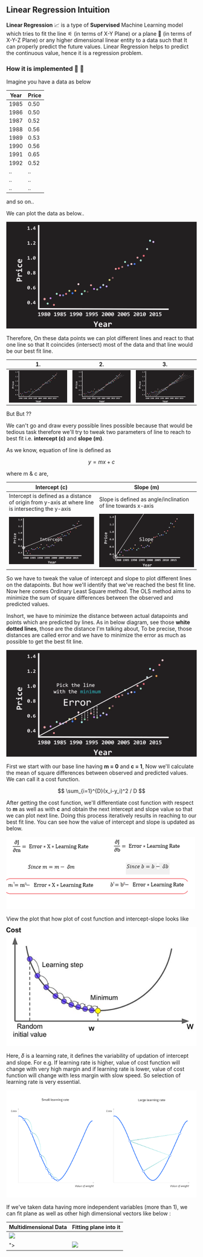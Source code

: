 ## Linear Regression Intuition 

**Linear Regression** 📈 is a type of **Supervised** Machine Learning model which tries to fit the line ⚟ (in terms of X-Y Plane) or a plane 🛬 (in terms of X-Y-Z Plane) or any higher dimensional linear entity to a data such that It can properly predict the future values. Linear Regression helps to predict the continuous value, hence it is a regression problem.

### How it is implemented 🤔 💭

Imagine you have a data as below

|Year|Price|
|----|-----|
|1985|0.50|
|1986|0.50|
|1987|0.52|
|1988|0.56|
|1989|0.53|
|1990|0.56|
|1991|0.65|
|1992|0.52|
|..|..|
|..|..|
|..|..|

and so on..

We can plot the data as below..

<img src="https://github.com/Hg03/Story-Of-ML/blob/main/assets/plot_lr.png">

Therefore, On these data points we can plot different lines and react to that one line so that It coincides (intersect) most of the data and that line would be our best fit line.

|1.|2.|3.|
|--|--|--|
|<img src = "https://github.com/Hg03/Story-Of-ML/blob/main/assets/oneline.png">|<img src = "https://github.com/Hg03/Story-Of-ML/blob/main/assets/twolines.png">|<img src = "https://github.com/Hg03/Story-Of-ML/blob/main/assets/morelines.png">|

But But ??

We can't go and draw every possible lines possible because that would be tedious task therefore we'll try to tweak two parameters of line to reach to best fit i.e. **intercept (c)** and **slope (m)**.

As we know, equation of line is defined as 

```math 
y = mx + c
```
where m & c are,

|Intercept (c)|Slope (m)|
|-------------|---------|
|Intercept is defined as a distance of origin from y-axis at where line is intersecting the y-axis|Slope is defined as angle/inclination of line towards x-axis|
|<img src="https://github.com/Hg03/Story-Of-ML/blob/main/assets/intercept.png">|<img src = "https://github.com/Hg03/Story-Of-ML/blob/main/assets/slope.png">|

So we have to tweak the value of intercept and slope to plot different lines on the datapoints. But how we'll identify that we've reached the best fit line. Now here comes Ordinary Least Square method. The OLS method aims to minimize the sum of square differences between the observed and predicted values. 

Inshort, we have to minimize the distance between actual datapoints and points which are predicted by lines. As in below diagram, see those **white dotted lines**, those are the distance I'm talking about, To be precise, those distances are called error and we have to minimize the error as much as possible to get the best fit line. 

<img src="https://github.com/Hg03/Story-Of-ML/blob/main/assets/error.png">

First we start with our base line having **m = 0** and **c = 1**, Now we'll calculate the mean of square differences between observed and predicted values. We can call it a cost function.

$$ \sum_{i=1}^{D}(x_i-y_i)^2 / D $$

After getting the cost function, we'll differentiate cost function with respect to **m** as well as with **c** and obtain the next intercept and slope value so that we can plot next line. Doing this process iteratively results in reaching to our best fit line. You can see how the value of intercept and slope is updated as below.

<img src="https://github.com/Hg03/Story-Of-ML/blob/main/assets/gradient.png"> 

View the plot that how plot of cost function and intercept-slope looks like

<img src="https://github.com/Hg03/Story-Of-ML/blob/main/assets/gradient-descent.jpg">

Here, 𝛿 is a learning rate, it defines the variability of updation of intercept and slope. For e.g. If learning rate is higher, value of cost function will change with very high margin and if learning rate is lower, value of cost function will change with less margin with slow speed. So selection of learning rate is very essential.

<img src = "https://github.com/Hg03/Story-Of-ML/blob/main/assets/highlowrate.png">

If we've taken data having more independent variables (more than 1), we can fit plane as well as other high dimensional vectors like below :

|Multidimensional Data|Fitting plane into it|
|---------------------|---------------------|
|<img src = "https://github.com/Hg03/Story-Of-ML/blob/assets/plane1.png">
">|<img src = "https://github.com/Hg03/Story-Of-ML/blob/assets/plane2.png">|

